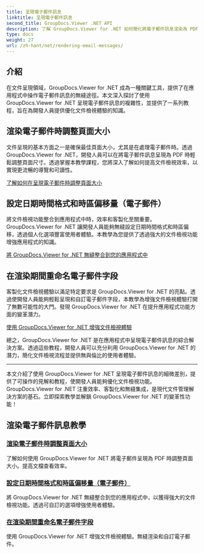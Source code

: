 ```yaml
---
title: 呈現電子郵件訊息
linktitle: 呈現電子郵件訊息
second_title: GroupDocs.Viewer .NET API
description: 了解 GroupDocs.Viewer for .NET 如何簡化將電子郵件訊息渲染為 PDF 的過程。了解如何有效調整頁面大小、設定日期時間格式以及重新命名欄位。
type: docs
weight: 27
url: /zh-hant/net/rendering-email-messages/
---
```

## 介紹

在文件呈現領域，GroupDocs.Viewer for .NET 成為一種關鍵工具，提供了在應用程式中操作電子郵件訊息的無縫途徑。本文深入探討了使用 GroupDocs.Viewer for .NET 呈現電子郵件訊息的複雜性，並提供了一系列教程，旨在為開發人員提供優化文件檢視體驗的知識。

## 渲染電子郵件時調整頁面大小

文件呈現的基本方面之一是確保最佳頁面大小，尤其是在處理電子郵件時。透過 GroupDocs.Viewer for .NET，開發人員可以在將電子郵件訊息呈現為 PDF 時輕鬆調整頁面尺寸。透過掌握本教學課程，您將深入了解如何提高文件檢視效率，以實現更流暢的導覽和可讀性。

[了解如何在呈現電子郵件時調整頁面大小](./adjust-page-size-email/)

## 設定日期時間格式和時區偏移量（電子郵件）

將文件檢視功能整合到應用程式中時，效率和客製化至關重要。 GroupDocs.Viewer for .NET 讓開發人員能夠無縫設定日期時間格式和時區偏移，透過個人化選項豐富使用者體驗。本教學為您提供了透過強大的文件檢視功能增強應用程式的知識。

[將 GroupDocs.Viewer for .NET 無縫整合到您的應用程式中](./set-date-time-format-offset-email/)

## 在渲染期間重命名電子郵件字段

客製化文件檢視體驗以滿足特定要求是 GroupDocs.Viewer for .NET 的亮點。透過使開發人員能夠輕鬆呈現和自訂電子郵件字段，本教學為增強文件檢視體驗打開了無數可能性的大門。發現 GroupDocs.Viewer for .NET 在提升應用程式功能方面的變革潛力。

[使用 GroupDocs.Viewer for .NET 增強文件檢視體驗](./rename-email-fields/)

總之，GroupDocs.Viewer for .NET 是在應用程式中呈現電子郵件訊息的綜合解決方案。透過這些教程，開發人員可以充分利用 GroupDocs.Viewer for .NET 的潛力，簡化文件檢視流程並提供無與倫比的使用者體驗。

--- 

本文介紹了使用 GroupDocs.Viewer for .NET 呈現電子郵件訊息的細微差別，提供了可操作的見解和教程，使開發人員能夠優化文件檢視功能。 GroupDocs.Viewer for .NET 注重效率、客製化和無縫集成，是現代文件管理解決方案的基石。立即探索教學並解鎖 GroupDocs.Viewer for .NET 的變革性功能！
## 渲染電子郵件訊息教學
### [渲染電子郵件時調整頁面大小](./adjust-page-size-email/)
了解如何使用 GroupDocs.Viewer for .NET 將電子郵件呈現為 PDF 時調整頁面大小。提高文檔查看效率。
### [設定日期時間格式和時區偏移量（電子郵件）](./set-date-time-format-offset-email/)
將 GroupDocs.Viewer for .NET 無縫整合到您的應用程式中，以獲得強大的文件檢視功能。透過可自訂的選項增強使用者體驗。
### [在渲染期間重命名電子郵件字段](./rename-email-fields/)
使用 GroupDocs.Viewer for .NET 增強文件檢視體驗。無縫渲染和自訂電子郵件。